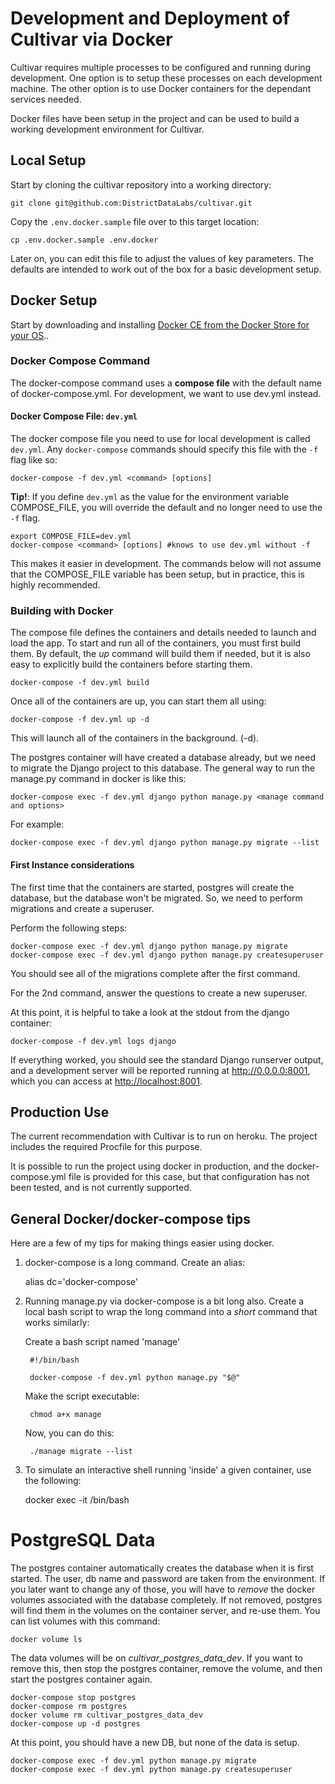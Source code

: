 # Development and Deployment of Cultivar via Docker

Cultivar requires multiple processes to be configured and running during
development. One option is to setup these processes on each development
machine. The other option is to use Docker containers for the dependant
services needed.

Docker files have been setup in the project and can be used to build a
working development environment for Cultivar.

## Local Setup

Start by cloning the cultivar repository into a working directory:

    git clone git@github.com:DistrictDataLabs/cultivar.git
    
Copy the `.env.docker.sample` file over to this target location:

    cp .env.docker.sample .env.docker
    
Later on, you can edit this file to adjust the values of key parameters. The defaults are intended to work out of the box for a basic development setup.

## Docker Setup

Start by downloading and installing [Docker CE from the Docker Store for your OS](https://www.docker.com/community-edition#/download)..

### Docker Compose Command

The docker-compose command uses a **compose file** with the
default name of docker-compose.yml. For development, we want to use
dev.yml instead.

#### Docker Compose File: `dev.yml`

The docker compose file you need to use for local development is called `dev.yml`. Any `docker-compose` commands should specify this file with the `-f` flag like so:

    docker-compose -f dev.yml <command> [options]

**Tip!**: If you define `dev.yml` as the value for the environment variable COMPOSE_FILE, you will override the default and no longer need to use the `-f` flag.

    export COMPOSE_FILE=dev.yml
    docker-compose <command> [options] #knows to use dev.yml without -f

This makes it easier in development. The commands below will not assume that the COMPOSE_FILE variable has
been setup, but in practice, this is highly recommended.

### Building with Docker

The compose file defines the containers and details needed to launch and
load the app. To start and run all of the containers, you must first
build them. By default, the _up_ command will build them if needed, but
it is also easy to explicitly build the containers before starting
them.

    docker-compose -f dev.yml build

Once all of the containers are up, you can start them all using:

    docker-compose -f dev.yml up -d

This will launch all of the containers in the background. (-d).

The postgres container will have created a database already, but we need
to migrate the Django project to this database. The general way to run
the manage.py command in docker is like this:

    docker-compose exec -f dev.yml django python manage.py <manage command and options>
    
For example:

	docker-compose exec -f dev.yml django python manage.py migrate --list


#### First Instance considerations

The first time that the containers are started, postgres will create the
database, but the database won't be migrated. So, we need to perform migrations and create a
superuser.

Perform the following steps:

    docker-compose exec -f dev.yml django python manage.py migrate
    docker-compose exec -f dev.yml django python manage.py createsuperuser

You should see all of the migrations complete after the first command.

For the 2nd command, answer the questions to create a new superuser.

At this point, it is helpful to take a look at the stdout from the
django container:

    docker-compose -f dev.yml logs django

If everything worked, you should see the standard Django runserver
output, and a development server will be reported running at
http://0.0.0.0:8001, which you can access at [http://localhost:8001](http://localhost:8001).

## Production Use

The current recommendation with Cultivar is to run on heroku. The project
includes the required Procfile for this purpose.

It is possible to run the project using docker in production, and the
docker-compose.yml file is provided for this case, but that
configuration has not been tested, and is not currently supported.

## General Docker/docker-compose tips

Here are a few of my tips for making things easier using docker.

1. docker-compose is a long command. Create an alias:

    alias dc='docker-compose'

2. Running manage.py via docker-compose is a bit long also. Create a local bash script to wrap the long command into a *short* command that works similarly:

    Create a bash script named 'manage'

        #!/bin/bash
        
        docker-compose -f dev.yml python manage.py "$@"
    
    Make the script executable:
    

		chmod a+x manage
		
	Now, you can do this:

        ./manage migrate --list

3. To simulate an interactive shell running 'inside' a given container, use the following:

    docker exec -it <container-name> /bin/bash

        
# PostgreSQL Data

The postgres container automatically creates the database when it is first started.
The user, db name and password are taken from the environment. If you later want to
change any of those, you will have to *remove* the docker volumes associated with 
the database completely. If  not removed, postgres will find them in the volumes on
the container server, and re-use them. You can list volumes with this command:

	docker volume ls
	
The data volumes will be on *cultivar_postgres_data_dev*. If you want to remove this,
then stop the postgres container, remove the volume, and then start the postgres
container again.

	docker-compose stop postgres
	docker-compose rm postgres
	docker volume rm cultivar_postgres_data_dev
	docker-compose up -d postgres
	
At this point, you should have a new DB, but none of the data is setup.

	docker-compose exec -f dev.yml python manage.py migrate
	docker-compose exec -f dev.yml python manage.py createsuperuser
	

    
